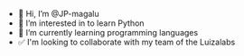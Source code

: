 - 👋 Hi, I’m @JP-magalu
- 👀 I’m interested in to learn Python
- 🌱 I’m currently learning programming languages
- ✅ I'm looking to collaborate with my team of the Luizalabs 

<!---
JP-magalu/JP-magalu is a ✨ special ✨ repository because its `README.md` (this file) appears on your GitHub profile.
You can click the Preview link to take a look at your changes.
--->
